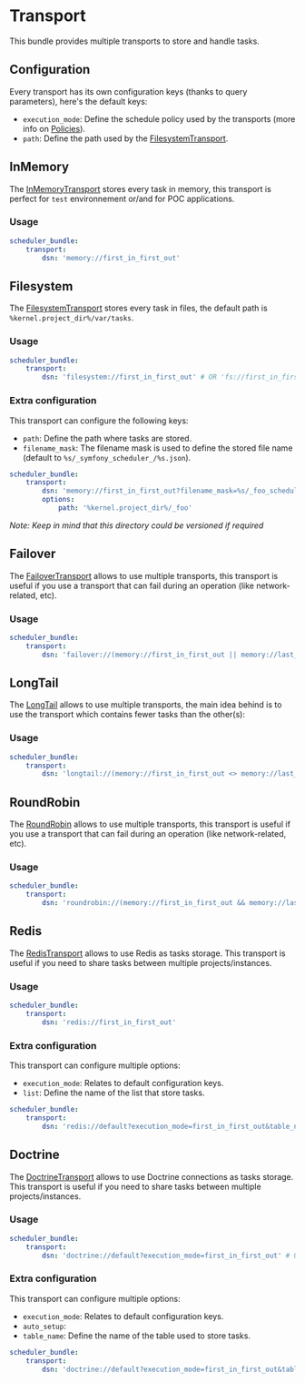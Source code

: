 # Transport

This bundle provides multiple transports to store and handle tasks.

## Configuration

Every transport has its own configuration keys (thanks to query parameters), here's the default keys:

- `execution_mode`: Define the schedule policy used by the transports (more info on [Policies](policies.md)).
- `path`: Define the path used by the [FilesystemTransport](../src/Transport/FilesystemTransport.php).

## InMemory

The [InMemoryTransport](../src/Transport/InMemoryTransport.php) stores every task in memory,
this transport is perfect for `test` environnement or/and for POC applications.

### Usage

```yaml
scheduler_bundle:
    transport:
        dsn: 'memory://first_in_first_out'
```

## Filesystem

The [FilesystemTransport](../src/Transport/FilesystemTransport.php) stores every task in files,
the default path is `%kernel.project_dir%/var/tasks`.

### Usage

```yaml
scheduler_bundle:
    transport:
        dsn: 'filesystem://first_in_first_out' # OR 'fs://first_in_first_out' OR 'file://first_in_first_out'
```

### Extra configuration

This transport can configure the following keys:

- `path`: Define the path where tasks are stored.
- `filename_mask`: The filename mask is used to define the stored file name (default to `%s/_symfony_scheduler_/%s.json`).

```yaml
scheduler_bundle:
    transport:
        dsn: 'memory://first_in_first_out?filename_mask=%s/_foo_scheduler/%s.json'
        options:
            path: '%kernel.project_dir%/_foo'
```

_Note: Keep in mind that this directory could be versioned if required_

## Failover

The [FailoverTransport](../src/Transport/FailoverTransport.php) allows to use multiple transports,
this transport is useful if you use a transport that can fail during an operation (like network-related, etc).

### Usage

```yaml
scheduler_bundle:
    transport:
        dsn: 'failover://(memory://first_in_first_out || memory://last_in_first_out)' # Or 'fo://(memory://first_in_first_out || memory://last_in_first_out)'
```

## LongTail

The [LongTail](../src/Transport/LongTailTransport.php) allows to use multiple transports,
the main idea behind is to use the transport which contains fewer tasks than the other(s):

### Usage

```yaml
scheduler_bundle:
    transport:
        dsn: 'longtail://(memory://first_in_first_out <> memory://last_in_first_out)' # Or 'lt://(memory://first_in_first_out <> memory://last_in_first_out)'
```

## RoundRobin

The [RoundRobin](../src/Transport/RoundRobinTransport.php) allows to use multiple transports,
this transport is useful if you use a transport that can fail during an operation (like network-related, etc).

### Usage

```yaml
scheduler_bundle:
    transport:
        dsn: 'roundrobin://(memory://first_in_first_out && memory://last_in_first_out)' # Or 'rr://(memory://first_in_first_out && memory://last_in_first_out)'
```

## Redis

The [RedisTransport](../src/Bridge/Redis/Transport/RedisTransport.php) allows to use Redis as tasks storage.
This transport is useful if you need to share tasks between multiple projects/instances.

### Usage

```yaml
scheduler_bundle:
    transport:
        dsn: 'redis://first_in_first_out'
```

### Extra configuration

This transport can configure multiple options:

- `execution_mode`: Relates to default configuration keys.
- `list`: Define the name of the list that store tasks.

```yaml
scheduler_bundle:
    transport:
        dsn: 'redis://default?execution_mode=first_in_first_out&table_name=foo&auto_setup=false'
```

## Doctrine

The [DoctrineTransport](../src/Bridge/Doctrine/Transport/DoctrineTransport.php) allows to use Doctrine connections
as tasks storage.
This transport is useful if you need to share tasks between multiple projects/instances.

### Usage

```yaml
scheduler_bundle:
    transport:
        dsn: 'doctrine://default?execution_mode=first_in_first_out' # Or 'dbal://default?execution_mode=first_in_first_out'
```

### Extra configuration

This transport can configure multiple options:

- `execution_mode`: Relates to default configuration keys.
- `auto_setup`:
- `table_name`: Define the name of the table used to store tasks.

```yaml
scheduler_bundle:
    transport:
        dsn: 'doctrine://default?execution_mode=first_in_first_out&table_name=foo&auto_setup=false'
```
